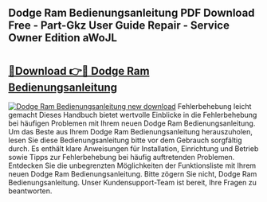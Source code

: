 ## Dodge Ram Bedienungsanleitung PDF Download Free - Part-Gkz User Guide Repair - Service Owner Edition aWoJL

# <h2><a href="http://df3dc2.blite.top/?on=Dodge+Ram+Bedienungsanleitung">🔗Download 👉🔴 Dodge Ram Bedienungsanleitung</a></h2>

[![Dodge Ram Bedienungsanleitung new download](https://i.imgur.com/lujVjoI.png)](http://df3dc2.blite.top/?on=Dodge+Ram+Bedienungsanleitung)
Fehlerbehebung leicht gemacht Dieses Handbuch bietet wertvolle Einblicke in die Fehlerbehebung bei häufigen Problemen mit Ihrem neuen Dodge Ram Bedienungsanleitung. Um das Beste aus Ihrem Dodge Ram Bedienungsanleitung herauszuholen, lesen Sie diese Bedienungsanleitung bitte vor dem Gebrauch sorgfältig durch. Es enthält klare Anweisungen für Installation, Einrichtung und Betrieb sowie Tipps zur Fehlerbehebung bei häufig auftretenden Problemen. Entdecken Sie die unbegrenzten Möglichkeiten der Funktionsliste mit Ihrem neuen Dodge Ram Bedienungsanleitung. Bitte zögern Sie nicht, Dodge Ram Bedienungsanleitung. Unser Kundensupport-Team ist bereit, Ihre Fragen zu beantworten.
